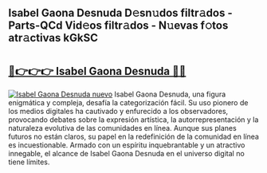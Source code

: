 ## Isabel Gaona Desnuda D𝚎sn𝚞dos filtr𝚊dos - Parts-QCd Vid𝚎os filtr𝚊dos - N𝚞evas f𝚘tos atr𝚊ctivas kGkSC

# <h2><a href="http://mb9u1cj.tromn.icu/?c=Isabel+Gaona+Desnuda">🔗👉👉👉 Isabel Gaona Desnuda 🔗🔗</a></h2>

[![Isabel Gaona Desnuda nuevo](https://i.imgur.com/pEAQMta.gif)](http://mb9u1cj.tromn.icu/?c=Isabel+Gaona+Desnuda)
Isabel Gaona Desnuda, una figura enigmática y compleja, desafía la categorización fácil. Su uso pionero de los medios digitales ha cautivado y enfurecido a los observadores, provocando debates sobre la expresión artística, la autorrepresentación y la naturaleza evolutiva de las comunidades en línea. Aunque sus planes futuros no están claros, su papel en la redefinición de la comunidad en línea es incuestionable. Armado con un espíritu inquebrantable y un atractivo innegable, el alcance de Isabel Gaona Desnuda en el universo digital no tiene límites.
